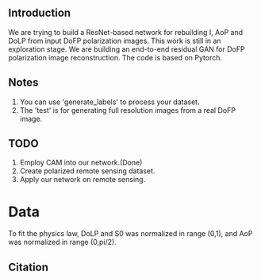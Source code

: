 ## Introduction
We are trying to build a ResNet-based network for rebuilding I, AoP and DoLP from input DoFP polarization images.
This work is still in an exploration stage.
We are building an end-to-end residual GAN for DoFP polarization image reconstruction.
The code is based on Pytorch.

## Notes
1. You can use 'generate_labels' to process your dataset.
2. The 'test' is for generating full resolution images from a real DoFP image.

## TODO
1. Employ CAM into our network.(Done)
2. Create polarized remote sensing dataset.
3. Apply our network on remote sensing.

# Data
To fit the physics law, DoLP and S0 was normalized in range (0,1), and AoP was normalized in range (0,pi/2).

## Citation


